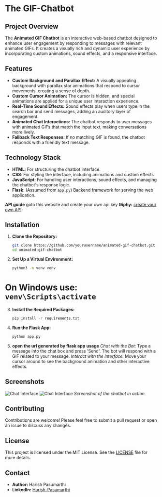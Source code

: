 # The GIF-Chatbot

## Project Overview
The **Animated GIF Chatbot** is an interactive web-based chatbot designed to enhance user engagement by responding to messages with relevant animated GIFs. It creates a visually rich and dynamic user experience by incorporating custom animations, sound effects, and a responsive interface.

## Features
- **Custom Background and Parallax Effect:** A visually appealing background with parallax star animations that respond to cursor movements, creating a sense of depth.
- **Custom Cursor Animation:** The cursor is hidden, and special animations are applied for a unique user interaction experience.
- **Real-Time Sound Effects:** Sound effects play when users type in the search bar and send messages, adding an auditory layer of engagement.
- **Animated Chat Interactions:** The chatbot responds to user messages with animated GIFs that match the input text, making conversations more lively.
- **Fallback Text Responses:** If no matching GIF is found, the chatbot responds with a friendly text message.

## Technology Stack
- **HTML**: For structuring the chatbot interface.
- **CSS**: For styling the interface, including animations and custom effects.
- **JavaScript**: For handling user interactions, sound effects, and managing the chatbot's response logic.
- **Flask**: (Assumed from `app.py`) Backend framework for serving the web application.

**API guide**
goto this website and create your own api key
**Giphy:** [create your own API](https://developers.giphy.com/explorer/)

## Installation

1. **Clone the Repository:**
   ```bash
   git clone https://github.com/yourusername/animated-gif-chatbot.git
   cd animated-gif-chatbot
2. **Set Up a Virtual Environment:**
   ```bash
   python3 -m venv venv
  # On Windows use:  `venv\Scripts\activate`
3. **Install the Required Packages:**
   ```bash
   pip install -r requirements.txt
4. **Run the Flask App:**
   ```bash
   python app.py
5. **open the url generated by flask app**
**usage**
*Chat with the Bot:* Type a message into the chat box and press 'Send'. The bot will respond with a GIF related to your message.
*Interact with the Interface:* Move your cursor around to see the background animation and other interactive effects.

## Screenshots
![Chat Interface](gifchatbot1.png)
![Chat Interface](gifchatbot2.png)
*Screenshot of the chatbot in action.*

## Contributing
Contributions are welcome! Please feel free to submit a pull request or open an issue to discuss any changes.

## License
This project is licensed under the MIT License. See the [LICENSE](LICENSE) file for more details.

## Contact
- **Author:** Harish Pasumarthi
- **LinkedIn:** [Harish-Pasumarthi](https://www.linkedin.com/in/harish-pasumarthi/)

